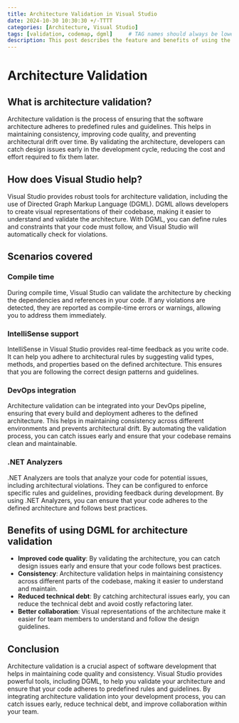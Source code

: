 ```yaml
---
title: Architecture Validation in Visual Studio
date: 2024-10-30 10:30:30 +/-TTTT
categories: [Architecture, Visual Studio]
tags: [validation, codemap, dgml]     # TAG names should always be lowercase
description: This post describes the feature and benefits of using the architecture validation feature in Visual Studio.
---
```


# Architecture Validation

## What is architecture validation?

Architecture validation is the process of ensuring that the software architecture adheres to predefined rules and guidelines. This helps in maintaining consistency, improving code quality, and preventing architectural drift over time. By validating the architecture, developers can catch design issues early in the development cycle, reducing the cost and effort required to fix them later.

## How does Visual Studio help?

Visual Studio provides robust tools for architecture validation, including the use of Directed Graph Markup Language (DGML). DGML allows developers to create visual representations of their codebase, making it easier to understand and validate the architecture. With DGML, you can define rules and constraints that your code must follow, and Visual Studio will automatically check for violations.

## Scenarios covered

### Compile time

During compile time, Visual Studio can validate the architecture by checking the dependencies and references in your code. If any violations are detected, they are reported as compile-time errors or warnings, allowing you to address them immediately.

### IntelliSense support

IntelliSense in Visual Studio provides real-time feedback as you write code. It can help you adhere to architectural rules by suggesting valid types, methods, and properties based on the defined architecture. This ensures that you are following the correct design patterns and guidelines.

### DevOps integration

Architecture validation can be integrated into your DevOps pipeline, ensuring that every build and deployment adheres to the defined architecture. This helps in maintaining consistency across different environments and prevents architectural drift. By automating the validation process, you can catch issues early and ensure that your codebase remains clean and maintainable.

### .NET Analyzers

.NET Analyzers are tools that analyze your code for potential issues, including architectural violations. They can be configured to enforce specific rules and guidelines, providing feedback during development. By using .NET Analyzers, you can ensure that your code adheres to the defined architecture and follows best practices.

## Benefits of using DGML for architecture validation

- **Improved code quality**: By validating the architecture, you can catch design issues early and ensure that your code follows best practices.
- **Consistency**: Architecture validation helps in maintaining consistency across different parts of the codebase, making it easier to understand and maintain.
- **Reduced technical debt**: By catching architectural issues early, you can reduce the technical debt and avoid costly refactoring later.
- **Better collaboration**: Visual representations of the architecture make it easier for team members to understand and follow the design guidelines.

## Conclusion

Architecture validation is a crucial aspect of software development that helps in maintaining code quality and consistency. Visual Studio provides powerful tools, including DGML, to help you validate your architecture and ensure that your code adheres to predefined rules and guidelines. By integrating architecture validation into your development process, you can catch issues early, reduce technical debt, and improve collaboration within your team.

